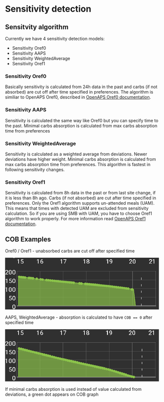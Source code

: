 # Sensitivity detection

## Sensitvity algorithm

Currently we have 4 sensitivity detection models:

* Sensitivity Oref0
* Sensitivity AAPS
* Sensitivity WeightedAverage
* Sensitivity Oref1

### Sensitivity Oref0

Basically sensitivity is calculated from 24h data in the past and carbs (if not absorbed) are cut off after time specified in preferences. The algorithm is similiar to OpenAPS Oref0, described in [OpenAPS Oref0 documentation](https://openaps.readthedocs.io/en/2017-05-21/docs/walkthrough/phase-4/advanced-features.html).

### Sensitivity AAPS

Sensitivity is calculated the same way like Oref0 but you can specify time to the past. Minimal carbs absorption is calculated from max carbs absorption time from preferences

### Sensitivity WeightedAverage

Sensitivity is calculated as a weighted average from deviations. Newer deviations have higher weight. Minimal carbs absorption is calculated from max carbs absorption time from preferences. This algorithm is fastest in following sensitivity changes.

### Sensitivity Oref1

Sensitivity is calculated from 8h data in the past or from last site change, if it is less than 8h ago. Carbs (if not absorbed) are cut after time specified in preferences. Only the Oref1 algorithm supports un-attended meals (UAM). This means that times with detected UAM are excluded from sensitivity calculation. So if you are using SMB with UAM, you have to choose Oref1 algorithm to work properly. For more information read [OpenAPS Oref1 documentation](https://openaps.readthedocs.io/en/latest/docs/Customize-Iterate/autosens.html).

## COB Examples

Oref0 / Oref1 - unabsorbed carbs are cut off after specified time

![COB from oref0](../images/cob_oref0.png)

AAPS, WeightedAverage - absorption is calculated to have `COB == 0` after specified time

![COB from AAPS](../images/cob_aaps.png)

If minimal carbs absorption is used instead of value calculated from deviations, a green dot appears on COB graph